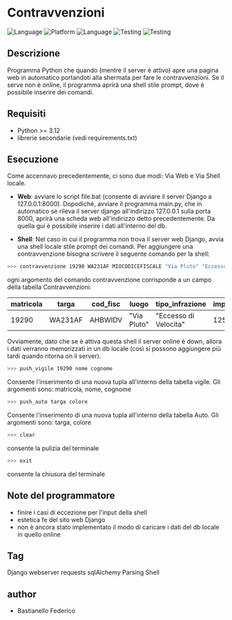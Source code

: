 # Contravvenzioni

![Language](https://img.shields.io/badge/Spellcheck-Pass-green?style=flat)
![Platform](https://img.shields.io/badge/OS%20platform%20supported-Windows-blue?style=flat)
![Language](https://img.shields.io/badge/Language-Python-yellowgreen?style=flat) 
![Testing](https://img.shields.io/badge/PEP8%20CheckOnline-Passing-green)
![Testing](https://img.shields.io/badge/Test-Pass-gree)

## Descrizione

Programma Python che quando (mentre il server è attivo) apre una pagina web in automatico portandoti alla shermata per fare le contravvenzioni. Se il serve non è online, il programma aprirà una shell stile prompt, dove è possibile inserire dei comandi.

## Requisiti

- Python >= 3.12
- librerie secondarie (vedi requirements.txt)

## Esecuzione

Come accennavo precedentemente, ci sono due modi: Via Web e Via Shell locale.
- **Web**: avviare lo script file.bat (consente di avviare il server Django a 127.0.0.1:8000).
Dopodichè, avviare il programma main.py, che in automatico se rileva il server django all'indirizzo 127.0.0.1 sulla porta 8000, aprirà una scheda web all'indirizzo detto precedentemente. Da quella gui è possibile inserire i dati all'interno del db.

- **Shell**: Nel caso in cui il programma non trova il server web Django, avvia una shell locale stile prompt dei comandi. Per aggiungere una contravvenzione bisogna scrivere il seguente comando per la shell:

```bash
>>> contravvenzione 19290 WA231AF MIOCODICEFISCALE "Via Pluto" "Eccesso di Velocita" 125.23
```
ogni argomento del comando contravvenzione corrisponde a un campo della tabella Contravvenzioni:

| matricola | targa         | cod_fisc    | luogo         |  tipo_infrazione  | importo |
| ------------ | ------------- | -------------- | ---------------------------- | ---------------------------- |-----------|
| 19290     | WA231AF | AHBWIDV | "Via Pluto" | "Eccesso di Velocita" | 125.23 |

Ovviamente, dato che se è attiva questa shell il server online è down, allora i dati verranno memorizzati in un db locale (così si possono aggiungere più tardi quando ritorna on il server).


```bash
>>> push_vigile 19290 nome cognome
```
Consente l'inserimento di una nuova tupla all'interno della tabella vigile. Gli argomenti sono: matricola, nome, cognome


```bash
>>> push_auto targa colore
```
Consente l'inserimento di una nuova tupla all'interno della tabella Auto. Gli argomenti sono: targa, colore

```bash
>>> clear
```
consente la pulizia del terminale


```bash
>>> exit
```
consente la chiusura del terminale


## Note del programmatore

- finire i casi di eccezione per l'input della shell
- estetica fe del sito web Django
- non è ancora stato implementato il modo di caricare i dati del db locale in quello online


## Tag

Django webserver requests sqlAlchemy Parsing Shell


## author

- Bastianello Federico
